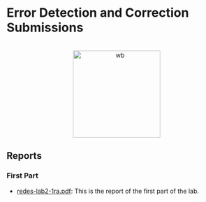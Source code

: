 # Error Detection and Correction Submissions

<p align="center">
  <br>
  <img src="https://media3.giphy.com/media/v1.Y2lkPTc5MGI3NjExaXd4dnEyZnBtaDB6MWNpZm1mMm9nZjZlZjhqdHVrbzJvcHV0bzg2MCZlcD12MV9pbnRlcm5hbF9naWZfYnlfaWQmY3Q9Zw/26gJAoY5lTwIeNHoI/giphy.webp" alt="wb" width="200">
  <br>
</p>

## Reports

### First Part

- [redes-lab2-1ra.pdf](redes-lab2-1ra.pdf): This is the report of the first part of the lab.
